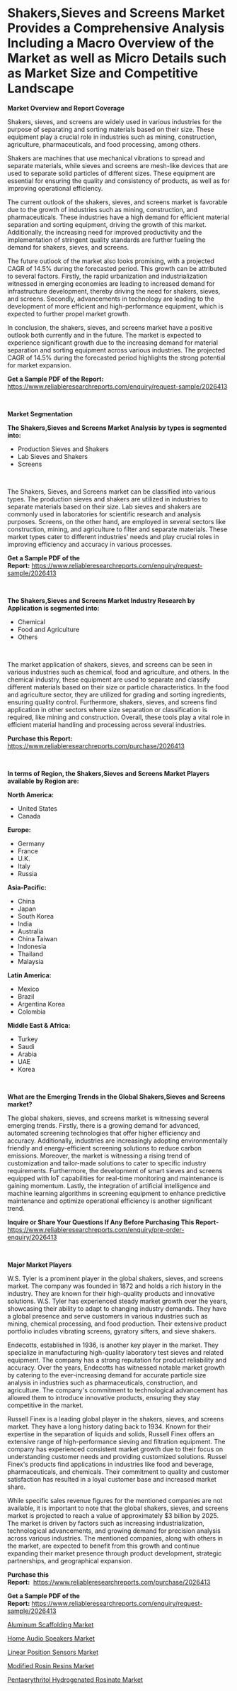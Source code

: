 <p><h1>Shakers,Sieves and Screens Market Provides a Comprehensive Analysis Including a Macro Overview of the Market as well as Micro Details such as Market Size and Competitive Landscape</h1></p><p><strong>Market Overview and Report Coverage</strong></p>
<p><p>Shakers, sieves, and screens are widely used in various industries for the purpose of separating and sorting materials based on their size. These equipment play a crucial role in industries such as mining, construction, agriculture, pharmaceuticals, and food processing, among others.</p><p>Shakers are machines that use mechanical vibrations to spread and separate materials, while sieves and screens are mesh-like devices that are used to separate solid particles of different sizes. These equipment are essential for ensuring the quality and consistency of products, as well as for improving operational efficiency.</p><p>The current outlook of the shakers, sieves, and screens market is favorable due to the growth of industries such as mining, construction, and pharmaceuticals. These industries have a high demand for efficient material separation and sorting equipment, driving the growth of this market. Additionally, the increasing need for improved productivity and the implementation of stringent quality standards are further fueling the demand for shakers, sieves, and screens.</p><p>The future outlook of the market also looks promising, with a projected CAGR of 14.5% during the forecasted period. This growth can be attributed to several factors. Firstly, the rapid urbanization and industrialization witnessed in emerging economies are leading to increased demand for infrastructure development, thereby driving the need for shakers, sieves, and screens. Secondly, advancements in technology are leading to the development of more efficient and high-performance equipment, which is expected to further propel market growth.</p><p>In conclusion, the shakers, sieves, and screens market have a positive outlook both currently and in the future. The market is expected to experience significant growth due to the increasing demand for material separation and sorting equipment across various industries. The projected CAGR of 14.5% during the forecasted period highlights the strong potential for market expansion.</p></p>
<p><strong>Get a Sample PDF of the Report:</strong> <a href="https://www.reliableresearchreports.com/enquiry/request-sample/2026413">https://www.reliableresearchreports.com/enquiry/request-sample/2026413</a></p>
<p>&nbsp;</p>
<p><strong>Market Segmentation</strong></p>
<p><strong>The Shakers,Sieves and Screens Market Analysis by types is segmented into:</strong></p>
<p><ul><li>Production Sieves and Shakers</li><li>Lab Sieves and Shakers</li><li>Screens</li></ul></p>
<p>&nbsp;</p>
<p><p>The Shakers, Sieves, and Screens market can be classified into various types. The production sieves and shakers are utilized in industries to separate materials based on their size. Lab sieves and shakers are commonly used in laboratories for scientific research and analysis purposes. Screens, on the other hand, are employed in several sectors like construction, mining, and agriculture to filter and separate materials. These market types cater to different industries' needs and play crucial roles in improving efficiency and accuracy in various processes.</p></p>
<p><strong>Get a Sample PDF of the Report:</strong>&nbsp;<a href="https://www.reliableresearchreports.com/enquiry/request-sample/2026413">https://www.reliableresearchreports.com/enquiry/request-sample/2026413</a></p>
<p>&nbsp;</p>
<p><strong>The Shakers,Sieves and Screens Market Industry Research by Application is segmented into:</strong></p>
<p><ul><li>Chemical</li><li>Food and Agriculture</li><li>Others</li></ul></p>
<p>&nbsp;</p>
<p><p>The market application of shakers, sieves, and screens can be seen in various industries such as chemical, food and agriculture, and others. In the chemical industry, these equipment are used to separate and classify different materials based on their size or particle characteristics. In the food and agriculture sector, they are utilized for grading and sorting ingredients, ensuring quality control. Furthermore, shakers, sieves, and screens find application in other sectors where size separation or classification is required, like mining and construction. Overall, these tools play a vital role in efficient material handling and processing across several industries.</p></p>
<p><strong>Purchase this Report:</strong>&nbsp; <a href="https://www.reliableresearchreports.com/purchase/2026413">https://www.reliableresearchreports.com/purchase/2026413</a></p>
<p>&nbsp;</p>
<p><strong>In terms of Region, the Shakers,Sieves and Screens Market Players available by Region are:</strong></p>
<p>
    <p> <strong> North America: </strong>
        <ul>
            <li>United States</li>
            <li>Canada</li>
        </ul>
        </p> 
    <p> <strong> Europe: </strong>
        <ul>
            <li>Germany</li>
            <li>France</li>
            <li>U.K.</li>
            <li>Italy</li>
            <li>Russia</li>
        </ul>
        </p> 
    <p> <strong> Asia-Pacific: </strong>
        <ul>
            <li>China</li>
            <li>Japan</li>
            <li>South Korea</li>
            <li>India</li>
            <li>Australia</li>
            <li>China Taiwan</li>
            <li>Indonesia</li>
            <li>Thailand</li>
            <li>Malaysia</li>
        </ul>
        </p> 
    <p> <strong> Latin America: </strong>
        <ul>
            <li>Mexico</li>
            <li>Brazil</li>
            <li>Argentina Korea</li>
            <li>Colombia</li>
        </ul>
        </p> 
    <p> <strong> Middle East & Africa: </strong>
        <ul>
            <li>Turkey</li>
            <li>Saudi</li>
            <li>Arabia</li>
            <li>UAE</li>
            <li>Korea</li>
        </ul>
    </p>
    </p>
<p>&nbsp;</p>
<p><strong>What are the Emerging Trends in the Global Shakers,Sieves and Screens market?</strong></p>
<p><p>The global shakers, sieves, and screens market is witnessing several emerging trends. Firstly, there is a growing demand for advanced, automated screening technologies that offer higher efficiency and accuracy. Additionally, industries are increasingly adopting environmentally friendly and energy-efficient screening solutions to reduce carbon emissions. Moreover, the market is witnessing a rising trend of customization and tailor-made solutions to cater to specific industry requirements. Furthermore, the development of smart sieves and screens equipped with IoT capabilities for real-time monitoring and maintenance is gaining momentum. Lastly, the integration of artificial intelligence and machine learning algorithms in screening equipment to enhance predictive maintenance and optimize operational efficiency is another significant trend.</p></p>
<p><strong>Inquire or Share Your Questions If Any Before Purchasing This Report</strong>- <a href="https://www.reliableresearchreports.com/enquiry/pre-order-enquiry/2026413">https://www.reliableresearchreports.com/enquiry/pre-order-enquiry/2026413</a></p>
<p>&nbsp;</p>
<p><strong>Major Market Players</strong></p>
<p><p>W.S. Tyler is a prominent player in the global shakers, sieves, and screens market. The company was founded in 1872 and holds a rich history in the industry. They are known for their high-quality products and innovative solutions. W.S. Tyler has experienced steady market growth over the years, showcasing their ability to adapt to changing industry demands. They have a global presence and serve customers in various industries such as mining, chemical processing, and food production. Their extensive product portfolio includes vibrating screens, gyratory sifters, and sieve shakers.</p><p>Endecotts, established in 1936, is another key player in the market. They specialize in manufacturing high-quality laboratory test sieves and related equipment. The company has a strong reputation for product reliability and accuracy. Over the years, Endecotts has witnessed notable market growth by catering to the ever-increasing demand for accurate particle size analysis in industries such as pharmaceuticals, construction, and agriculture. The company's commitment to technological advancement has allowed them to introduce innovative products, ensuring they stay competitive in the market.</p><p>Russell Finex is a leading global player in the shakers, sieves, and screens market. They have a long history dating back to 1934. Known for their expertise in the separation of liquids and solids, Russell Finex offers an extensive range of high-performance sieving and filtration equipment. The company has experienced consistent market growth due to their focus on understanding customer needs and providing customized solutions. Russel Finex's products find applications in industries like food and beverage, pharmaceuticals, and chemicals. Their commitment to quality and customer satisfaction has resulted in a loyal customer base and increased market share.</p><p>While specific sales revenue figures for the mentioned companies are not available, it is important to note that the global shakers, sieves, and screens market is projected to reach a value of approximately $3 billion by 2025. The market is driven by factors such as increasing industrialization, technological advancements, and growing demand for precision analysis across various industries. The mentioned companies, along with others in the market, are expected to benefit from this growth and continue expanding their market presence through product development, strategic partnerships, and geographical expansion.</p></p>
<p><strong>Purchase this Report:</strong>&nbsp;&nbsp;<a href="https://www.reliableresearchreports.com/purchase/2026413">https://www.reliableresearchreports.com/purchase/2026413</a></p>
<p></p>
<p><strong>Get a Sample PDF of the Report:</strong>&nbsp;<a href="https://www.reliableresearchreports.com/enquiry/request-sample/2026413">https://www.reliableresearchreports.com/enquiry/request-sample/2026413</a></p>
<p><p><a href="https://github.com/ChiragRp1/Market-Research-Report-List-1/blob/main/aluminum-scaffolding-market.md">Aluminum Scaffolding Market</a></p><p><a href="https://www.linkedin.com/pulse/home-audio-speakers-market-research-report-provides-zh2ie/">Home Audio Speakers Market</a></p><p><a href="https://www.linkedin.com/pulse/linear-position-sensors-market-size-2023-2030-global-industrial-xicle/">Linear Position Sensors Market</a></p><p><a href="https://medium.com/@chazmonahan2023/modified-rosin-resins-market-report-reveals-the-latest-trends-and-growth-opportunities-of-this-e9a05363a7c7">Modified Rosin Resins Market</a></p><p><a href="https://medium.com/@twilabailey2000/pentaerythritol-hydrogenated-rosinate-market-insights-into-market-cagr-market-trends-and-growth-99453089f469">Pentaerythritol Hydrogenated Rosinate Market</a></p></p>